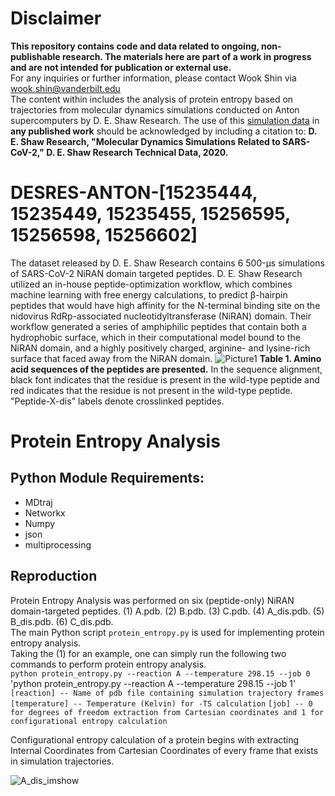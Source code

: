 # Disclaimer
**This repository contains code and data related to ongoing, non-publishable research. The materials here are part of a work in progress and are not intended for publication or external use.** <br>
For any inquiries or further information, please contact Wook Shin via wook.shin@vanderbilt.edu <br>
The content within includes the analysis of protein entropy based on trajectories from molecular dynamics simulations conducted on Anton supercomputers by D. E. Shaw Research. The use of this [simulation data](https://www.deshawresearch.com/downloads/download_trajectory_sarscov2.cgi/) in **any published work** should be acknowledged by including a citation to: **D. E. Shaw Research, "Molecular Dynamics Simulations Related to SARS-CoV-2," D. E. Shaw Research Technical Data, 2020.**

# DESRES-ANTON-[15235444, 15235449, 15235455, 15256595, 15256598, 15256602]
The dataset released by D. E. Shaw Research contains 6 500-μs simulations of SARS-CoV-2 NiRAN domain targeted peptides. D. E. Shaw Research utilized an in-house peptide-optimization workflow, which combines machine learning with free energy calculations, to predict β-hairpin peptides that would have high affinity for the N-terminal binding site on the nidovirus RdRp-associated nucleotidyltransferase (NiRAN) domain. Their workflow generated a series of amphiphilic peptides that contain both a hydrophobic surface, which in their computational model bound to the NiRAN domain, and a highly positively charged, arginine- and lysine-rich surface that faced away from the NiRAN domain.
![Picture1](https://github.com/rshin1209/desres/assets/25111091/ee9d10e4-506a-4598-af60-1792365ea567)
**Table 1. Amino acid sequences of the peptides are presented.** In the sequence alignment, black font indicates that the residue is present in the wild-type peptide and red indicates that the residue is not present in the wild-type peptide. "Peptide-X-dis" labels denote crosslinked peptides.

# Protein Entropy Analysis
## Python Module Requirements:
* MDtraj
* Networkx
* Numpy
* json
* multiprocessing
## Reproduction
Protein Entropy Analysis was performed on six (peptide-only) NiRAN domain-targeted peptides. (1) A.pdb. (2) B.pdb. (3) C.pdb. (4) A_dis.pdb. (5) B_dis.pdb. (6) C_dis.pdb.<br>
The main Python script `protein_entropy.py` is used for implementing protein entropy analysis.<br>
Taking the (1) for an example, one can simply run the following two commands to perform protein entropy analysis.<br>
`python protein_entropy.py --reaction A --temperature 298.15 --job 0`
'python protein_entropy.py --reaction A --temperature 298.15 --job 1'
`[reaction] -- Name of pdb file containing simulation trajectory frames`
`[temperature] -- Temperature (Kelvin) for -TS calculation`
`[job] -- 0 for degrees of freedom extraction from Cartesian coordinates and 1 for configurational entropy calculation`


Configurational entropy calculation of a protein begins with extracting Internal Coordinates from Cartesian Coordinates of every frame that exists in simulation trajectories. 

![A_dis_imshow](https://github.com/rshin1209/desres/assets/25111091/8291d79a-d788-486d-85a0-5218dcb194d3)
